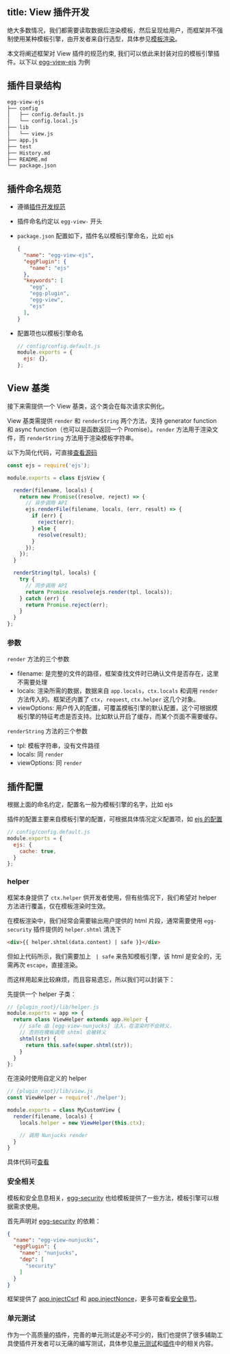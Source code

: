 title: View 插件开发
---

绝大多数情况，我们都需要读取数据后渲染模板，然后呈现给用户，而框架并不强制使用某种模板引擎，由开发者来自行选型，具体参见[模板渲染](../core/view.md)。

本文将阐述框架对 View 插件的规范约束, 我们可以依此来封装对应的模板引擎插件。以下以 [egg-view-ejs] 为例

## 插件目录结构

```bash
egg-view-ejs
├── config
│   ├── config.default.js
│   └── config.local.js
├── lib
│   └── view.js
├── app.js
├── test
├── History.md
├── README.md
└── package.json
```

## 插件命名规范

- 遵循[插件开发规范](./plugin.md)
- 插件命名约定以 `egg-view-` 开头
- `package.json` 配置如下，插件名以模板引擎命名，比如 ejs

  ```json
  {
    "name": "egg-view-ejs",
    "eggPlugin": {
      "name": "ejs"
    },
    "keywords": [
      "egg",
      "egg-plugin",
      "egg-view",
      "ejs"
    ],
  }
  ```
- 配置项也以模板引擎命名

  ```js
  // config/config.default.js
  module.exports = {
    ejs: {},
  };
  ```

## View 基类

接下来需提供一个 View 基类，这个类会在每次请求实例化。

View 基类需提供 `render` 和 `renderString` 两个方法，支持 generator function 和 async function（也可以是函数返回一个 Promise）。`render` 方法用于渲染文件，而 `renderString` 方法用于渲染模板字符串。

以下为简化代码，可直接[查看源码](https://github.com/eggjs/egg-view-ejs/blob/master/lib/view.js)

```js
const ejs = require('ejs');

module.exports = class EjsView {

  render(filename, locals) {
    return new Promise((resolve, reject) => {
      // 异步调用 API
      ejs.renderFile(filename, locals, (err, result) => {
        if (err) {
          reject(err);
        } else {
          resolve(result);
        }
      });
    });
  }

  renderString(tpl, locals) {
    try {
      // 同步调用 API
      return Promise.resolve(ejs.render(tpl, locals));
    } catch (err) {
      return Promise.reject(err);
    }
  }
};
```

### 参数

`render` 方法的三个参数

- filename: 是完整的文件的路径，框架查找文件时已确认文件是否存在，这里不需要处理
- locals: 渲染所需的数据，数据来自 `app.locals`，`ctx.locals` 和调用 `render` 方法传入的。框架还内置了 `ctx`，`request`, `ctx.helper` 这几个对象。
- viewOptions: 用户传入的配置，可覆盖模板引擎的默认配置，这个可根据模板引擎的特征考虑是否支持。比如默认开启了缓存，而某个页面不需要缓存。

`renderString` 方法的三个参数

- tpl: 模板字符串，没有文件路径
- locals: 同 `render`
- viewOptions: 同 `render`

## 插件配置

根据上面的命名约定，配置名一般为模板引擎的名字，比如 ejs

插件的配置主要来自模板引擎的配置，可根据具体情况定义配置项，如 [ejs 的配置](https://github.com/mde/ejs#options)

```js
// config/config.default.js
module.exports = {
  ejs: {
    cache: true,
  }
};
```

### helper

框架本身提供了 `ctx.helper` 供开发者使用，但有些情况下，我们希望对 helper 方法进行覆盖，仅在模板渲染时生效。

在模板渲染中，我们经常会需要输出用户提供的 html 片段，通常需要使用 `egg-security` 插件提供的 `helper.shtml` 清洗下

```html
<div>{{ helper.shtml(data.content) | safe }}</div>
```

但如上代码所示，我们需要加上 ` | safe` 来告知模板引擎，该 html 是安全的，无需再次 `escape`，直接渲染。

而这样用起来比较麻烦，而且容易遗忘，所以我们可以封装下：

先提供一个 helper 子类：

```js
// {plugin_root}/lib/helper.js
module.exports = app => {
  return class ViewHelper extends app.Helper {
    // safe 由 [egg-view-nunjucks] 注入，在渲染时不会转义，
    // 否则在模板调用 shtml 会被转义
    shtml(str) {
      return this.safe(super.shtml(str));
    }
  }
};
```

在渲染时使用自定义的 helper

```js
// {plugin_root}/lib/view.js
const ViewHelper = require('./helper');

module.exports = class MyCustomView {
  render(filename, locals) {
    locals.helper = new ViewHelper(this.ctx);

    // 调用 Nunjucks render
  }
}
```

具体代码可[查看](https://github.com/eggjs/egg-view-nunjucks/blob/0433cadd3bc7a88e925b01bae08cc85c38a0af71/lib/view.js#L11)

### 安全相关

模板和安全息息相关，[egg-security] 也给模板提供了一些方法，模板引擎可以根据需求使用。

首先声明对 [egg-security] 的依赖：

```json
{
  "name": "egg-view-nunjucks",
  "eggPlugin": {
    "name": "nunjucks",
    "dep": [
      "security"
    ]
  }
}
```

框架提供了 [app.injectCsrf](../core/security.md#appinjectcsrfstr) 和 [app.injectNonce](../core/security.md#appinjectnoncestr)，更多可查看[安全章节](../core/security.md)。

### 单元测试

作为一个高质量的插件，完善的单元测试是必不可少的，我们也提供了很多辅助工具使插件开发者可以无痛的编写测试，具体参见[单元测试](../core/unittest.md)和[插件](./plugin.md)中的相关内容。

[egg-security]: https://github.com/eggjs/egg-security
[egg-view-nunjucks]: https://github.com/eggjs/egg-view-nunjucks
[egg-view-ejs]: https://github.com/eggjs/egg-view-ejs
